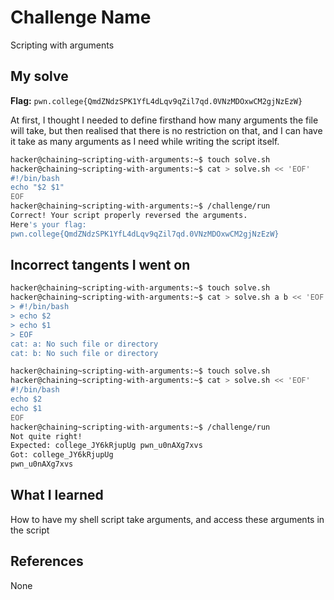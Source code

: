 # Challenge Name
Scripting with arguments

## My solve
**Flag:** `pwn.college{QmdZNdzSPK1YfL4dLqv9qZil7qd.0VNzMDOxwCM2gjNzEzW}`

At first, I thought I needed to define firsthand how many arguments the file will take, but then realised that there is no restriction on that, and I can have it take as many arguments as I need while writing the script itself.
```bash
hacker@chaining~scripting-with-arguments:~$ touch solve.sh
hacker@chaining~scripting-with-arguments:~$ cat > solve.sh << 'EOF'
#!/bin/bash
echo "$2 $1"
EOF
hacker@chaining~scripting-with-arguments:~$ /challenge/run
Correct! Your script properly reversed the arguments.
Here's your flag:
pwn.college{QmdZNdzSPK1YfL4dLqv9qZil7qd.0VNzMDOxwCM2gjNzEzW}
```

## Incorrect tangents I went on
```bash
hacker@chaining~scripting-with-arguments:~$ touch solve.sh
hacker@chaining~scripting-with-arguments:~$ cat > solve.sh a b << 'EOF'
> #!/bin/bash
> echo $2
> echo $1
> EOF
cat: a: No such file or directory
cat: b: No such file or directory
```
```bash
hacker@chaining~scripting-with-arguments:~$ touch solve.sh
hacker@chaining~scripting-with-arguments:~$ cat > solve.sh << 'EOF'
#!/bin/bash
echo $2
echo $1
EOF
hacker@chaining~scripting-with-arguments:~$ /challenge/run
Not quite right!
Expected: college_JY6kRjupUg pwn_u0nAXg7xvs
Got: college_JY6kRjupUg
pwn_u0nAXg7xvs
```

## What I learned
How to have my shell script take arguments, and access these arguments in the script

## References
None
